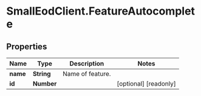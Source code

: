 # SmallEodClient.FeatureAutocomplete

## Properties

Name | Type | Description | Notes
------------ | ------------- | ------------- | -------------
**name** | **String** | Name of feature. | 
**id** | **Number** |  | [optional] [readonly] 


